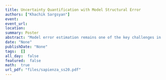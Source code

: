 ```yaml
---
title: Uncertainty Quantification with Model Structural Error
authors: ["Khachik Sargsyan"]
event: 
event_url: 
location: 
summary: Poster
abstract: "Model error estimation remains one of the key challenges in uncertainty quantification and predictive science. For computational models of complex physical systems, model error, also known as structural error or model inadequacy, is often the largest contributor to the overall predictive uncertainty. This talk will overview the current state of model error estimation methods, focusing on embedded model error estimation. Namely, I will present a Bayesian inference framework for representing, quantifying, and propagating uncertainties due to model structural errors by embedding stochastic correction terms in the model. The embedded correction approach ensures physical constraints are satisfied, and renders calibrated model predictions meaningful and robust with respect to structural errors over multiple, even unobservable, quantities of interest. Key challenges and strengths of this method will be demonstrated on both synthetic examples and practical engineering applications."
date: "None"
publishDate: "None"
tags:  []
all_day:  false
featured:  false
math:  true
url_pdf: "files/sapienza_ss20.pdf"
---
```

